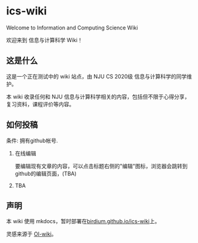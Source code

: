 # ics-wiki

Welcome to Information and Computing Science Wiki

欢迎来到 信息与计算科学 Wiki！

## 这是什么

这是一个正在测试中的 wiki 站点，由 NJU CS 2020级 信息与计算科学的同学维护。

本 wiki 收录任何和 NJU 信息与计算科学相关的内容，包括但不限于心得分享，复习资料，课程评价等内容。

## 如何投稿

条件: 拥有github帐号.

1. 在线编辑
    
    要编辑现有文章的内容，可以点击标题右侧的"编辑"图标，浏览器会跳转到github的编辑页面，(TBA)
    
2. TBA

## 声明

本 wiki 使用 mkdocs，暂时部署在[birdium.github.io/ics-wiki](https://birdium.github.io/ics-wiki)上。

灵感来源于 [OI-wiki](https://github.com/OI-wiki/OI-wiki)。


